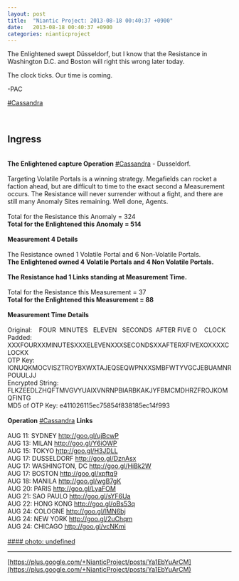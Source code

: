 ```yaml
---
layout: post
title:  "Niantic Project: 2013-08-18 00:40:37 +0900"
date:   2013-08-18 00:40:37 +0900
categories: nianticproject
---
```

The Enlightened swept Düsseldorf, but I know that the Resistance in Washington D.C. and Boston will right this wrong later today.

The clock ticks. Our time is coming.

-PAC

[#Cassandra](https://plus.google.com/s/%23Cassandra "")<div class="shared"><br /><h2>Ingress</h2><br /><b>The Enlightened capture Operation</b> <a rel="nofollow" class="ot-hashtag" href="https://plus.google.com/s/%23Cassandra">#Cassandra</a> - Dusseldorf.<br /><br />Targeting Volatile Portals is a winning strategy. Megafields can rocket a faction ahead, but are difficult to time to the exact second a Measurement occurs. The Resistance will never surrender without a fight, and there are still many Anomaly Sites remaining. Well done, Agents.<br /><br />Total for the Resistance this Anomaly = 324<br /><b>Total for the Enlightened this Anomaly = 514</b><br /><br /><b>Measurement 4 Details</b><br /><br />The Resistance owned 1 Volatile Portal and 6 Non-Volatile Portals.<br /><b>The Enlightened owned 4 Volatile Portals and 4 Non Volatile Portals.</b><br /><br /><b>The Resistance had 1 Links standing at Measurement Time.</b><br /><br />Total for the Resistance this Measurement = 37<br /><b>Total for the Enlightened this Measurement = 88</b><br /><br /><b>Measurement Time Details</b><br /><br />Original:    FOUR  MINUTES   ELEVEN   SECONDS  AFTER FIVE O    CLOCK<br />Padded: XXXFOURXXMINUTESXXXELEVENXXXSECONDSXXAFTERXFIVEXOXXXXCLOCKX<br />OTP Key: IONUQKMOCVISZTROYBXWXTAJEQSEQWPNXXSMBFWTYVGCJEBUAMNRPOUULJJ<br />Encrypted String: FLKZEEDLZHQFTMVGVYUAIXVNRNPBIARBKAKJYFBMCMDHRZFROJKOMQFINTG<br />MD5 of OTP Key: e411026115ec75854f838185ec14f993<br /><br /><b>Operation</b> <a rel="nofollow" class="ot-hashtag" href="https://plus.google.com/s/%23Cassandra">#Cassandra</a> <b>Links</b><br /><br />AUG 11: SYDNEY <a href="http://goo.gl/ujBcwP" class="ot-anchor">http://goo.gl/ujBcwP</a> <br />AUG 13: MILAN <a href="http://goo.gl/Y6iOWP" class="ot-anchor">http://goo.gl/Y6iOWP</a><br />AUG 15: TOKYO <a href="http://goo.gl/H3JDLL" class="ot-anchor">http://goo.gl/H3JDLL</a> <br />AUG 17: DUSSELDORF <a href="http://goo.gl/DznAsx" class="ot-anchor">http://goo.gl/DznAsx</a> <br />AUG 17: WASHINGTON, DC <a href="http://goo.gl/HiBk2W" class="ot-anchor">http://goo.gl/HiBk2W</a> <br />AUG 17: BOSTON <a href="http://goo.gl/xpftg9" class="ot-anchor">http://goo.gl/xpftg9</a> <br />AUG 18: MANILA <a href="http://goo.gl/wgB7gK" class="ot-anchor">http://goo.gl/wgB7gK</a> <br />AUG 20: PARIS <a href="http://goo.gl/LyaFOM" class="ot-anchor">http://goo.gl/LyaFOM</a> <br />AUG 21: SAO PAULO <a href="http://goo.gl/sYF6Ua" class="ot-anchor">http://goo.gl/sYF6Ua</a> <br />AUG 22: HONG KONG <a href="http://goo.gl/oBs53q" class="ot-anchor">http://goo.gl/oBs53q</a> <br />AUG 24: COLOGNE <a href="http://goo.gl/lMN6bj" class="ot-anchor">http://goo.gl/lMN6bj</a> <br />AUG 24: NEW YORK <a href="http://goo.gl/2uChqm" class="ot-anchor">http://goo.gl/2uChqm</a> <br />AUG 24: CHICAGO <a href="http://goo.gl/vcNKmi" class="ot-anchor">http://goo.gl/vcNKmi</a> <br /><br /></div>
[#### photo: undefined](https://lh3.googleusercontent.com/-vR-iesieBtg/Ug-XEV7WE9I/AAAAAAAAOdo/_eByNis-cq8/MasterScoring-4.png "")
- - -
[https://plus.google.com/+NianticProject/posts/Ya1EbYuArCM](https://plus.google.com/+NianticProject/posts/Ya1EbYuArCM)
